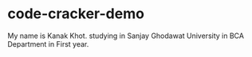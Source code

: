# code-cracker-demo
My name is Kanak Khot. studying in Sanjay Ghodawat University in BCA Department in First year.
